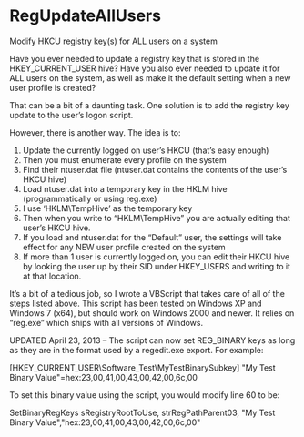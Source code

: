 RegUpdateAllUsers
=================

Modify HKCU registry key(s) for ALL users on a system

Have you ever needed to update a registry key that is stored in the HKEY_CURRENT_USER hive? Have you also ever needed to update it for ALL users on the system, as well as make it the default setting when a new user profile is created?

That can be a bit of a daunting task. One solution is to add the registry key update to the user’s logon script.

However, there is another way.  The idea is to:

1. Update the currently logged on user’s HKCU (that’s easy enough)
2. Then you must enumerate every profile on the system
3. Find their ntuser.dat file (ntuser.dat contains the contents of the user’s HKCU hive)
4. Load ntuser.dat into a temporary key in the HKLM hive (programmatically or using reg.exe)
5. I use ‘HKLM\TempHive’ as the temporary key
6. Then when you write to “HKLM\TempHive” you are actually editing that user’s HKCU hive.
7. If you load and ntuser.dat for the “Default” user, the settings will take effect for any NEW user profile created on the system
8. If more than 1 user is currently logged on, you can edit their HKCU hive by looking the user up by their SID under HKEY_USERS and writing to it at that location.


It’s a bit of a tedious job, so I wrote a VBScript that takes care of all of the steps listed above. This script has been tested on Windows XP and Windows 7 (x64), but should work on Windows 2000 and newer. It relies on “reg.exe” which ships with all versions of Windows.

UPDATED April 23, 2013 – The script can now set REG_BINARY keys as long as they are in the format used by a regedit.exe export. For example:

   [HKEY_CURRENT_USER\Software\_Test\MyTestBinarySubkey]
   "My Test Binary Value"=hex:23,00,41,00,43,00,42,00,6c,00


To set this binary value using the script, you would modify line 60 to be:

   SetBinaryRegKeys sRegistryRootToUse, strRegPathParent03, "My Test Binary Value","hex:23,00,41,00,43,00,42,00,6c,00"
   
